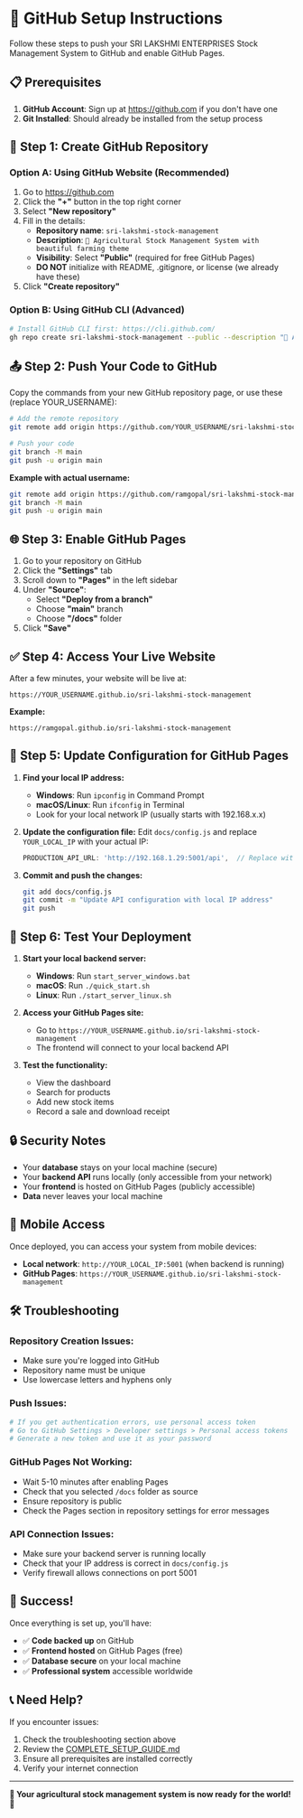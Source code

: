 # 🌾 GitHub Setup Instructions

Follow these steps to push your SRI LAKSHMI ENTERPRISES Stock Management System to GitHub and enable GitHub Pages.

## 📋 Prerequisites

1. **GitHub Account**: Sign up at https://github.com if you don't have one
2. **Git Installed**: Should already be installed from the setup process

## 🚀 Step 1: Create GitHub Repository

### Option A: Using GitHub Website (Recommended)
1. Go to https://github.com
2. Click the **"+"** button in the top right corner
3. Select **"New repository"**
4. Fill in the details:
   - **Repository name**: `sri-lakshmi-stock-management`
   - **Description**: `🌾 Agricultural Stock Management System with beautiful farming theme`
   - **Visibility**: Select **"Public"** (required for free GitHub Pages)
   - **DO NOT** initialize with README, .gitignore, or license (we already have these)
5. Click **"Create repository"**

### Option B: Using GitHub CLI (Advanced)
```bash
# Install GitHub CLI first: https://cli.github.com/
gh repo create sri-lakshmi-stock-management --public --description "🌾 Agricultural Stock Management System"
```

## 📤 Step 2: Push Your Code to GitHub

Copy the commands from your new GitHub repository page, or use these (replace YOUR_USERNAME):

```bash
# Add the remote repository
git remote add origin https://github.com/YOUR_USERNAME/sri-lakshmi-stock-management.git

# Push your code
git branch -M main
git push -u origin main
```

**Example with actual username:**
```bash
git remote add origin https://github.com/ramgopal/sri-lakshmi-stock-management.git
git branch -M main
git push -u origin main
```

## 🌐 Step 3: Enable GitHub Pages

1. Go to your repository on GitHub
2. Click the **"Settings"** tab
3. Scroll down to **"Pages"** in the left sidebar
4. Under **"Source"**:
   - Select **"Deploy from a branch"**
   - Choose **"main"** branch
   - Choose **"/docs"** folder
5. Click **"Save"**

## ✅ Step 4: Access Your Live Website

After a few minutes, your website will be live at:
```
https://YOUR_USERNAME.github.io/sri-lakshmi-stock-management
```

**Example:**
```
https://ramgopal.github.io/sri-lakshmi-stock-management
```

## 🔧 Step 5: Update Configuration for GitHub Pages

1. **Find your local IP address:**
   - **Windows**: Run `ipconfig` in Command Prompt
   - **macOS/Linux**: Run `ifconfig` in Terminal
   - Look for your local network IP (usually starts with 192.168.x.x)

2. **Update the configuration file:**
   Edit `docs/config.js` and replace `YOUR_LOCAL_IP` with your actual IP:
   ```javascript
   PRODUCTION_API_URL: 'http://192.168.1.29:5001/api',  // Replace with your IP
   ```

3. **Commit and push the changes:**
   ```bash
   git add docs/config.js
   git commit -m "Update API configuration with local IP address"
   git push
   ```

## 🎯 Step 6: Test Your Deployment

1. **Start your local backend server:**
   - **Windows**: Run `start_server_windows.bat`
   - **macOS**: Run `./quick_start.sh`
   - **Linux**: Run `./start_server_linux.sh`

2. **Access your GitHub Pages site:**
   - Go to `https://YOUR_USERNAME.github.io/sri-lakshmi-stock-management`
   - The frontend will connect to your local backend API

3. **Test the functionality:**
   - View the dashboard
   - Search for products
   - Add new stock items
   - Record a sale and download receipt

## 🔒 Security Notes

- Your **database** stays on your local machine (secure)
- Your **backend API** runs locally (only accessible from your network)
- Your **frontend** is hosted on GitHub Pages (publicly accessible)
- **Data** never leaves your local machine

## 📱 Mobile Access

Once deployed, you can access your system from mobile devices:
- **Local network**: `http://YOUR_LOCAL_IP:5001` (when backend is running)
- **GitHub Pages**: `https://YOUR_USERNAME.github.io/sri-lakshmi-stock-management`

## 🛠️ Troubleshooting

### Repository Creation Issues:
- Make sure you're logged into GitHub
- Repository name must be unique
- Use lowercase letters and hyphens only

### Push Issues:
```bash
# If you get authentication errors, use personal access token
# Go to GitHub Settings > Developer settings > Personal access tokens
# Generate a new token and use it as your password
```

### GitHub Pages Not Working:
- Wait 5-10 minutes after enabling Pages
- Check that you selected `/docs` folder as source
- Ensure repository is public
- Check the Pages section in repository settings for error messages

### API Connection Issues:
- Make sure your backend server is running locally
- Check that your IP address is correct in `docs/config.js`
- Verify firewall allows connections on port 5001

## 🎉 Success!

Once everything is set up, you'll have:
- ✅ **Code backed up** on GitHub
- ✅ **Frontend hosted** on GitHub Pages (free)
- ✅ **Database secure** on your local machine
- ✅ **Professional system** accessible worldwide

## 📞 Need Help?

If you encounter issues:
1. Check the troubleshooting section above
2. Review the [COMPLETE_SETUP_GUIDE.md](COMPLETE_SETUP_GUIDE.md)
3. Ensure all prerequisites are installed correctly
4. Verify your internet connection

---

**🌾 Your agricultural stock management system is now ready for the world! 🚜**
